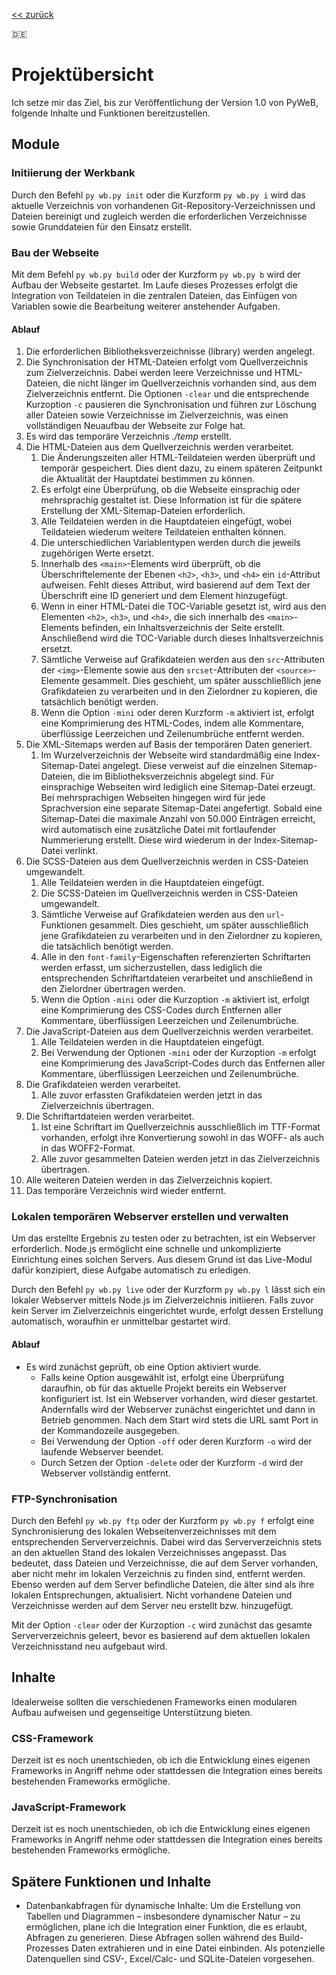 [<< zurück](https://github.com/michel-abele/python-website-builder)

:de:

# Projektübersicht

Ich setze mir das Ziel, bis zur Veröffentlichung der Version 1.0 von PyWeB, folgende Inhalte und Funktionen bereitzustellen.

## Module

### Initiierung der Werkbank

Durch den Befehl `py wb.py init` oder die Kurzform `py wb.py i` wird das aktuelle Verzeichnis von vorhandenen Git-Repository-Verzeichnissen und Dateien bereinigt und zugleich werden die erforderlichen Verzeichnisse sowie Grunddateien für den Einsatz erstellt.

### Bau der Webseite

Mit dem Befehl `py wb.py build` oder der Kurzform `py wb.py b` wird der Aufbau der Webseite gestartet. Im Laufe dieses Prozesses erfolgt die Integration von Teildateien in die zentralen Dateien, das Einfügen von Variablen sowie die Bearbeitung weiterer anstehender Aufgaben.

#### Ablauf

1. Die erforderlichen Bibliotheksverzeichnisse (library) werden angelegt.
1. Die Synchronisation der HTML-Dateien erfolgt vom Quellverzeichnis zum Zielverzeichnis. Dabei werden leere Verzeichnisse und HTML-Dateien, die nicht länger im Quellverzeichnis vorhanden sind, aus dem Zielverzeichnis entfernt. Die Optionen `-clear` und die entsprechende Kurzoption `-c` pausieren die Synchronisation und führen zur Löschung aller Dateien sowie Verzeichnisse im Zielverzeichnis, was einen vollständigen Neuaufbau der Webseite zur Folge hat.
1. Es wird das temporäre Verzeichnis _./temp_ erstellt.
1. Die HTML-Dateien aus dem Quellverzeichnis werden verarbeitet.
    1. Die Änderungszeiten aller HTML-Teildateien werden überprüft und temporär gespeichert. Dies dient dazu, zu einem späteren Zeitpunkt die Aktualität der Hauptdatei bestimmen zu können.
    1. Es erfolgt eine Überprüfung, ob die Webseite einsprachig oder mehrsprachig gestaltet ist. Diese Information ist für die spätere Erstellung der XML-Sitemap-Dateien erforderlich.
    1. Alle Teildateien werden in die Hauptdateien eingefügt, wobei Teildateien wiederum weitere Teildateien enthalten können.
    1. Die unterschiedlichen Variablentypen werden durch die jeweils zugehörigen Werte ersetzt.
    1. Innerhalb des `<main>`-Elements wird überprüft, ob die Überschriftelemente der Ebenen `<h2>`, `<h3>`, und `<h4>` ein `id`-Attribut aufweisen. Fehlt dieses Attribut, wird basierend auf dem Text der Überschrift eine ID generiert und dem Element hinzugefügt.
    1. Wenn in einer HTML-Datei die TOC-Variable gesetzt ist, wird aus den Elementen `<h2>`, `<h3>`, und `<h4>`, die sich innerhalb des `<main>`-Elements befinden, ein Inhaltsverzeichnis der Seite erstellt. Anschließend wird die TOC-Variable durch dieses Inhaltsverzeichnis ersetzt.
    1. Sämtliche Verweise auf Grafikdateien werden aus den `src`-Attributen der `<img>`-Elemente sowie aus den `srcset`-Attributen der `<source>`-Elemente gesammelt. Dies geschieht, um später ausschließlich jene Grafikdateien zu verarbeiten und in den Zielordner zu kopieren, die tatsächlich benötigt werden.
    1. Wenn die Option `-mini` oder deren Kurzform `-m` aktiviert ist, erfolgt eine Komprimierung des HTML-Codes, indem alle Kommentare, überflüssige Leerzeichen und Zeilenumbrüche entfernt werden.
1. Die XML-Sitemaps werden auf Basis der temporären Daten generiert.
    1. Im Wurzelverzeichnis der Webseite wird standardmäßig eine Index-Sitemap-Datei angelegt. Diese verweist auf die einzelnen Sitemap-Dateien, die im Bibliotheksverzeichnis abgelegt sind. Für einsprachige Webseiten wird lediglich eine Sitemap-Datei erzeugt. Bei mehrsprachigen Webseiten hingegen wird für jede Sprachversion eine separate Sitemap-Datei angefertigt. Sobald eine Sitemap-Datei die maximale Anzahl von 50.000 Einträgen erreicht, wird automatisch eine zusätzliche Datei mit fortlaufender Nummerierung erstellt. Diese wird wiederum in der Index-Sitemap-Datei verlinkt.
1. Die SCSS-Dateien aus dem Quellverzeichnis werden in CSS-Dateien umgewandelt.
    1. Alle Teildateien werden in die Hauptdateien eingefügt.
    1. Die SCSS-Dateien im Quellverzeichnis werden in CSS-Dateien umgewandelt.
    1. Sämtliche Verweise auf Grafikdateien werden aus den `url`-Funktionen gesammelt. Dies geschieht, um später ausschließlich jene Grafikdateien zu verarbeiten und in den Zielordner zu kopieren, die tatsächlich benötigt werden.
    1. Alle in den `font-family`-Eigenschaften referenzierten Schriftarten werden erfasst, um sicherzustellen, dass lediglich die entsprechenden Schriftartdateien verarbeitet und anschließend in den Zielordner übertragen werden.
    1. Wenn die Option `-mini` oder die Kurzoption `-m` aktiviert ist, erfolgt eine Komprimierung des CSS-Codes durch Entfernen aller Kommentare, überflüssigen Leerzeichen und Zeilenumbrüche.
1. Die JavaScript-Dateien aus dem Quellverzeichnis werden verarbeitet.
    1. Alle Teildateien werden in die Hauptdateien eingefügt.
    1. Bei Verwendung der Optionen `-mini` oder der Kurzoption `-m` erfolgt eine Komprimierung des JavaScript-Codes durch das Entfernen aller Kommentare, überflüssigen Leerzeichen und Zeilenumbrüche.
1. Die Grafikdateien werden verarbeitet.
    1. Alle zuvor erfassten Grafikdateien werden jetzt in das Zielverzeichnis übertragen.
1. Die Schriftartdateien werden verarbeitet.
    1. Ist eine Schriftart im Quellverzeichnis ausschließlich im TTF-Format vorhanden, erfolgt ihre Konvertierung sowohl in das WOFF- als auch in das WOFF2-Format.
    1. Alle zuvor gesammelten Dateien werden jetzt in das Zielverzeichnis übertragen.
1. Alle weiteren Dateien werden in das Zielverzeichnis kopiert.
1. Das temporäre Verzeichnis wird wieder entfernt.

### Lokalen temporären Webserver erstellen und verwalten

Um das erstellte Ergebnis zu testen oder zu betrachten, ist ein Webserver erforderlich. Node.js ermöglicht eine schnelle und unkomplizierte Einrichtung eines solchen Servers. Aus diesem Grund ist das Live-Modul dafür konzipiert, diese Aufgabe automatisch zu erledigen.

Durch den Befehl `py wb.py live` oder der Kurzform `py wb.py l` lässt sich ein lokaler Webserver mittels Node.js im Zielverzeichnis initiieren. Falls zuvor kein Server im Zielverzeichnis eingerichtet wurde, erfolgt dessen Erstellung automatisch, woraufhin er unmittelbar gestartet wird.

#### Ablauf

- Es wird zunächst geprüft, ob eine Option aktiviert wurde.
    - Falls keine Option ausgewählt ist, erfolgt eine Überprüfung daraufhin, ob für das aktuelle Projekt bereits ein Webserver konfiguriert ist. Ist ein Webserver vorhanden, wird dieser gestartet. Andernfalls wird der Webserver zunächst eingerichtet und dann in Betrieb genommen. Nach dem Start wird stets die URL samt Port in der Kommandozeile ausgegeben.
    - Bei Verwendung der Option `-off` oder deren Kurzform `-o` wird der laufende Webserver beendet.
    - Durch Setzen der Option `-delete` oder der Kurzform `-d` wird der Webserver vollständig entfernt.

### FTP-Synchronisation

Durch den Befehl `py wb.py ftp` oder der Kurzform `py wb.py f` erfolgt eine Synchronisierung des lokalen Webseitenverzeichnisses mit dem entsprechenden Serververzeichnis. Dabei wird das Serververzeichnis stets an den aktuellen Stand des lokalen Verzeichnisses angepasst. Das bedeutet, dass Dateien und Verzeichnisse, die auf dem Server vorhanden, aber nicht mehr im lokalen Verzeichnis zu finden sind, entfernt werden. Ebenso werden auf dem Server befindliche Dateien, die älter sind als ihre lokalen Entsprechungen, aktualisiert. Nicht vorhandene Dateien und Verzeichnisse werden auf dem Server neu erstellt bzw. hinzugefügt.

Mit der Option `-clear` oder der Kurzoption `-c` wird zunächst das gesamte Serververzeichnis geleert, bevor es basierend auf dem aktuellen lokalen Verzeichnisstand neu aufgebaut wird.

## Inhalte

Idealerweise sollten die verschiedenen Frameworks einen modularen Aufbau aufweisen und gegenseitige Unterstützung bieten.

### CSS-Framework

Derzeit ist es noch unentschieden, ob ich die Entwicklung eines eigenen Frameworks in Angriff nehme oder stattdessen die Integration eines bereits bestehenden Frameworks ermögliche.

### JavaScript-Framework

Derzeit ist es noch unentschieden, ob ich die Entwicklung eines eigenen Frameworks in Angriff nehme oder stattdessen die Integration eines bereits bestehenden Frameworks ermögliche.

## Spätere Funktionen und Inhalte

- Datenbankabfragen für dynamische Inhalte: Um die Erstellung von Tabellen und Diagrammen – insbesondere dynamischer Natur – zu ermöglichen, plane ich die Integration einer Funktion, die es erlaubt, Abfragen zu generieren. Diese Abfragen sollen während des Build-Prozesses Daten extrahieren und in eine Datei einbinden. Als potenzielle Datenquellen sind CSV-, Excel/Calc- und SQLite-Dateien vorgesehen.
